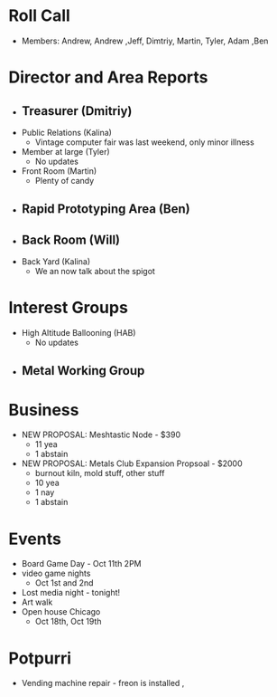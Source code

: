 # Roll Call
- Members: Andrew, Andrew ,Jeff, Dimtriy, Martin, Tyler, Adam ,Ben

# Director and Area Reports
- Treasurer (Dmitriy)
  - 
- Public Relations (Kalina)
  - Vintage computer fair was last weekend, only minor illness
- Member at large (Tyler)
  - No updates
- Front Room (Martin)
  - Plenty of candy
- Rapid Prototyping Area (Ben)
  - 
- Back Room (Will)
  - 
- Back Yard (Kalina)
  - We an now talk about the spigot

# Interest Groups
- High Altitude Ballooning (HAB)
  - No updates
- Metal Working Group
  - 

# Business
 - NEW PROPOSAL: Meshtastic Node - $390
    - 11 yea
    - 1 abstain
 - NEW PROPOSAL: Metals Club Expansion Propsoal - $2000
    - burnout kiln, mold stuff, other stuff
    - 10 yea
    - 1 nay
    - 1 abstain

# Events
- Board Game Day - Oct 11th 2PM
- video game nights 
  - Oct 1st and 2nd
- Lost media night - tonight!
- Art walk
- Open house Chicago
  - Oct 18th, Oct 19th

# Potpurri
- Vending machine repair - freon is installed ,
